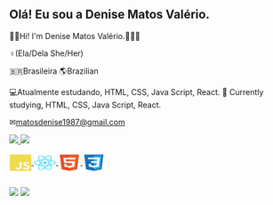 ## Olá! Eu sou a Denise Matos Valério.
👋🏾Hi! I'm Denise Matos Valério.👩🏾‍🦱

♀(Ela/Dela She/Her) 

🇧🇷Brasileira 🌎Brazilian

💻Atualmente estudando, HTML, CSS, Java Script, React.
📗 Currently studying, HTML, CSS, Java Script, React.

✉matosdenise1987@gmail.com

<div align="left">
  <a href="https://github.com/denise-valerio">
  <img height="155em" src="https://github-readme-stats.vercel.app/api?username=denise-valerio&show_icons=true&theme=dracula&include_all_commits=true&count_private=true"/>
  <img height="155em" src="https://github-readme-stats.vercel.app/api/top-langs/?username=denise-valerio&layout=compact&langs_count=7&theme=dracula"/>
</div>
  
  <div style="display: inline_block"><br>
  <img align="center" alt="De-Js" height="30" width="40" src="https://raw.githubusercontent.com/devicons/devicon/master/icons/javascript/javascript-plain.svg">
  <img align="center" alt="De" height="30" width="40" src="https://raw.githubusercontent.com/devicons/devicon/master/icons/react/react-original.svg">
  <img align="center" alt="De-HTML" height="30" width="40" src="https://raw.githubusercontent.com/devicons/devicon/master/icons/html5/html5-original.svg">
  <img align="center" alt="De-CSS" height="30" width="40" src="https://raw.githubusercontent.com/devicons/devicon/master/icons/css3/css3-original.svg">
</div> 
 
  ##  
 
<div class="rede-social">
  <a href="https://www.linkedin.com/in/denisematosvalerio/" target="_blank"><img src="https://img.shields.io/badge/-LinkedIn-%230077B5?style=for-the-badge&logo=linkedin&logoColor=white" target="_blank"></a> 
  <a href = "mailto:matosdenise1987@gmail.com""https://mail.google.com/mail/u/0/?tab=rm&ogbl#inbox"><img src="https://img.shields.io/badge/-Gmail-%23333?style=for-the-badge&logo=gmail&logoColor=white" target="_blank"></a>
 </div>
    
    

